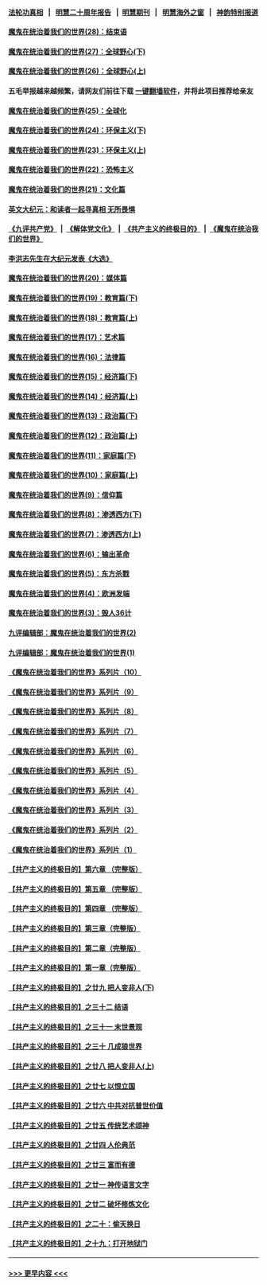 #### [法轮功真相](https://github.com/gfw-breaker/truth/blob/master/README.md?t=0) &nbsp;&nbsp;|&nbsp;&nbsp; [明慧二十周年报告](https://github.com/gfw-breaker/mh-reports/blob/master/README.md?t=0) &nbsp;&nbsp;|&nbsp;&nbsp;[明慧期刊](https://github.com/gfw-breaker/mh-qikan) &nbsp;&nbsp;|&nbsp;&nbsp; [明慧海外之窗](https://github.com/gfw-breaker/mh-news/blob/master/README.md?t=0) &nbsp;&nbsp;|&nbsp;&nbsp; [神韵特别报道](https://github.com/gfw-breaker/mh-news/blob/master/shenyun.md?t=0)
#### [魔鬼在统治着我们的世界(28)：结束语](../pages/nsc422/n10936246.md?t=07111701) 
#### [魔鬼在统治着我们的世界(27)：全球野心(下)](../pages/nsc422/n10928319.md?t=07111701) 
#### [魔鬼在统治着我们的世界(26)：全球野心(上)](../pages/nsc422/n10900318.md?t=07111701) 
#### 五毛举报越来越频繁，请网友们前往下载 [一键翻墙软件](https://github.com/gfw-breaker/ssr-accounts)，并将此项目推荐给亲友
#### [魔鬼在统治着我们的世界(25)：全球化](../pages/nsc422/n10788205.md?t=07111701) 
#### [魔鬼在统治着我们的世界(24)：环保主义(下)](../pages/nsc422/n10695307.md?t=07111701) 
#### [魔鬼在统治着我们的世界(23)：环保主义(上)](../pages/nsc422/n10688613.md?t=07111701) 
#### [魔鬼在统治着我们的世界(22)：恐怖主义](../pages/nsc422/n10614727.md?t=07111701) 
#### [魔鬼在统治着我们的世界(21)：文化篇](../pages/nsc422/n10597706.md?t=07111701) 
#### [英文大纪元：和读者一起寻真相 无所畏惧](../pages/nsc422/n12542027.md?t=07111701) 
#### [《九评共产党》](https://github.com/begood0513/9ping.md/blob/master/README.md) &nbsp;|&nbsp; [《解体党文化》](../../../../jtdwh.md/blob/master/README.md)  &nbsp;|&nbsp; [《共产主义的终极目的》](../../../../gczydzjmd.md/blob/master/README.md) &nbsp;|&nbsp; [《魔鬼在统治我们的世界》](../../../../mgztzwmdsj.md/blob/master/README.md) 
#### [李洪志先生在大纪元发表《大选》](../pages/nsc422/n12534746.md?t=07111701) 
#### [魔鬼在统治着我们的世界(20)：媒体篇](../pages/nsc422/n10586579.md?t=07111701) 
#### [魔鬼在统治着我们的世界(19)：教育篇(下)](../pages/nsc422/n10564808.md?t=07111701) 
#### [魔鬼在统治着我们的世界(18)：教育篇(上)](../pages/nsc422/n10526970.md?t=07111701) 
#### [魔鬼在统治着我们的世界(17)：艺术篇](../pages/nsc422/n10499093.md?t=07111701) 
#### [魔鬼在统治着我们的世界(16)：法律篇](../pages/nsc422/n10485969.md?t=07111701) 
#### [魔鬼在统治着我们的世界(15)：经济篇(下)](../pages/nsc422/n10469975.md?t=07111701) 
#### [魔鬼在统治着我们的世界(14)：经济篇(上)](../pages/nsc422/n10457370.md?t=07111701) 
#### [魔鬼在统治着我们的世界(13)：政治篇(下)](../pages/nsc422/n10448270.md?t=07111701) 
#### [魔鬼在统治着我们的世界(12)：政治篇(上)](../pages/nsc422/n10444576.md?t=07111701) 
#### [魔鬼在统治着我们的世界(11)：家庭篇(下)](../pages/nsc422/n10440961.md?t=07111701) 
#### [魔鬼在统治着我们的世界(10)：家庭篇(上)](../pages/nsc422/n10435448.md?t=07111701) 
#### [魔鬼在统治着我们的世界(9)：信仰篇](../pages/nsc422/n10432159.md?t=07111701) 
#### [魔鬼在统治着我们的世界(8)：渗透西方(下)](../pages/nsc422/n10429603.md?t=07111701) 
#### [魔鬼在统治着我们的世界(7)：渗透西方(上)](../pages/nsc422/n10426013.md?t=07111701) 
#### [魔鬼在统治着我们的世界(6)：输出革命](../pages/nsc422/n10421536.md?t=07111701) 
#### [魔鬼在统治着我们的世界(5)：东方杀戮](../pages/nsc422/n10417707.md?t=07111701) 
#### [魔鬼在统治着我们的世界(4)：欧洲发端](../pages/nsc422/n10414890.md?t=07111701) 
#### [魔鬼在统治着我们的世界(3)：毁人36计](../pages/nsc422/n10411583.md?t=07111701) 
#### [九评编辑部：魔鬼在统治着我们的世界(2)](../pages/nsc422/n10410036.md?t=07111701) 
#### [九评编辑部：魔鬼在统治着我们的世界(1)](../pages/nsc422/n10406825.md?t=07111701) 
#### [《魔鬼在统治着我们的世界》系列片（10）](../pages/nsc422/n12292670.md?t=07111701) 
#### [《魔鬼在统治着我们的世界》系列片（9）](../pages/nsc422/n12290859.md?t=07111701) 
#### [《魔鬼在统治着我们的世界》系列片（8）](../pages/nsc422/n12287445.md?t=07111701) 
#### [《魔鬼在统治着我们的世界》系列片（7）](../pages/nsc422/n12283425.md?t=07111701) 
#### [《魔鬼在统治着我们的世界》系列片（6）](../pages/nsc422/n12282314.md?t=07111701) 
#### [《魔鬼在统治着我们的世界》系列片（5）](../pages/nsc422/n12281419.md?t=07111701) 
#### [《魔鬼在统治着我们的世界》系列片（4）](../pages/nsc422/n12274024.md?t=07111701) 
#### [《魔鬼在统治着我们的世界》系列片（3）](../pages/nsc422/n12271322.md?t=07111701) 
#### [《魔鬼在统治着我们的世界》系列片（2）](../pages/nsc422/n12269049.md?t=07111701) 
#### [《魔鬼在统治着我们的世界》系列片（1）](../pages/nsc422/n12267575.md?t=07111701) 
#### [【共产主义的终极目的】第六章 （完整版）](../pages/nsc422/n11428913.md?t=07111701) 
#### [【共产主义的终极目的】第五章 （完整版）](../pages/nsc422/n11428912.md?t=07111701) 
#### [【共产主义的终极目的】第四章 （完整版）](../pages/nsc422/n11428907.md?t=07111701) 
#### [【共产主义的终极目的】第三章（完整版）](../pages/nsc422/n11428848.md?t=07111701) 
#### [【共产主义的终极目的】第二章（完整版）](../pages/nsc422/n11428831.md?t=07111701) 
#### [【共产主义的终极目的】第一章（完整版）](../pages/nsc422/n11417651.md?t=07111701) 
#### [【共产主义的终极目的】之廿九 把人变非人(下)](../pages/nsc422/n11344140.md?t=07111701) 
#### [【共产主义的终极目的】之三十二 结语](../pages/nsc422/n11360535.md?t=07111701) 
#### [【共产主义的终极目的】之三十一 末世景观](../pages/nsc422/n11351129.md?t=07111701) 
#### [【共产主义的终极目的】之三十 几成狼世界](../pages/nsc422/n11348280.md?t=07111701) 
#### [【共产主义的终极目的】之廿八 把人变非人(上)](../pages/nsc422/n11340492.md?t=07111701) 
#### [【共产主义的终极目的】之廿七 以恨立国](../pages/nsc422/n11336944.md?t=07111701) 
#### [【共产主义的终极目的】之廿六 中共对抗普世价值](../pages/nsc422/n11324785.md?t=07111701) 
#### [【共产主义的终极目的】之廿五 传统艺术颂神](../pages/nsc422/n11296396.md?t=07111701) 
#### [【共产主义的终极目的】之廿四 人伦典范](../pages/nsc422/n11296397.md?t=07111701) 
#### [【共产主义的终极目的】之廿三 富而有德](../pages/nsc422/n11283598.md?t=07111701) 
#### [【共产主义的终极目的】之廿一 神传语言文字](../pages/nsc422/n11263265.md?t=07111701) 
#### [【共产主义的终极目的】之廿二 破坏修炼文化](../pages/nsc422/n11245728.md?t=07111701) 
#### [【共产主义的终极目的】之二十：偷天换日](../pages/nsc422/n11238846.md?t=07111701) 
#### [【共产主义的终极目的】之十九：打开地狱门](../pages/nsc422/n11206376.md?t=07111701) 

----
#### [ >>> 更早内容 <<< ](../indexes/nsc422-earlier.md)
